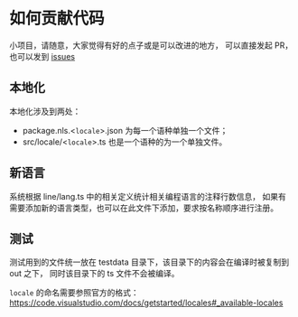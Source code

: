 # 如何贡献代码

小项目，请随意，大家觉得有好的点子或是可以改进的地方，
可以直接发起 PR，也可以发到 [issues](https://github.com/caixw/vscode-statistic/issues)


## 本地化

本地化涉及到两处：
- package.nls.<`locale`>.json 为每一个语种单独一个文件；
- src/locale/<`locale`>.ts 也是一个语种的为一个单独文件。


## 新语言

系统根据 line/lang.ts 中的相关定义统计相关编程语言的注释行数信息，
如果有需要添加新的语言类型，也可以在此文件下添加，要求按名称顺序进行注册。


## 测试

测试用到的文件统一放在 testdata 目录下，该目录下的内容会在编译时被复制到 out 之下，
同时该目录下的 ts 文件不会被编译。

`locale` 的命名需要参照官方的格式：
https://code.visualstudio.com/docs/getstarted/locales#_available-locales

